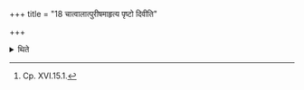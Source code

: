 +++
title = "18 चात्वालात्पुरीषमाहृत्य पृष्टो दिवीति"

+++

<details><summary>थिते</summary>

18. After having brought loose soil from the Pit (Catvāla) he scatters it on the altar with a verse addressed to Vaiśvānara, beginning with pr̥ṣṭo divi.[^1]  

[^1]: Cp. XVI.15.1.  
</details>
